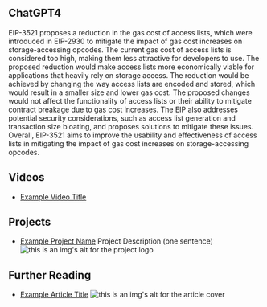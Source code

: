 ## ChatGPT4

EIP-3521 proposes a reduction in the gas cost of access lists, which were introduced in EIP-2930 to mitigate the impact of gas cost increases on storage-accessing opcodes. The current gas cost of access lists is considered too high, making them less attractive for developers to use. The proposed reduction would make access lists more economically viable for applications that heavily rely on storage access. The reduction would be achieved by changing the way access lists are encoded and stored, which would result in a smaller size and lower gas cost. The proposed changes would not affect the functionality of access lists or their ability to mitigate contract breakage due to gas cost increases. The EIP also addresses potential security considerations, such as access list generation and transaction size bloating, and proposes solutions to mitigate these issues. Overall, EIP-3521 aims to improve the usability and effectiveness of access lists in mitigating the impact of gas cost increases on storage-accessing opcodes.

## Videos

- [Example Video Title](https://www.youtube.com/watch?v=TDGq4aeevgY)

## Projects

- [Example Project Name](https://xxxx.xxx/xxxxx) Project Description (one sentence) ![this is an img's alt for the project logo](https://xxxx.xxx/project-logo.xxx)

## Further Reading

- [Example Article Title](https://xxxx.xxx/xxxxx) ![this is an img's alt for the article cover](https://xxxx.xxx/article-cover.xxx)

